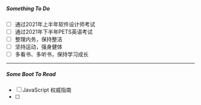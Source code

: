 ##### Something To Do

- [ ] 通过2021年上半年软件设计师考试
- [ ] 通过2021年下半年PETS英语考试
- [ ] 整理内务，保持整洁
- [ ] 坚持运动，强身健体
- [ ] 多看书、多听书，保持学习成长

------------------------------

##### Some Boot To Read

- [ ] JavaScript 权威指南
- [ ] 

